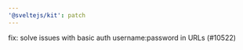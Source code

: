 ```yaml
---
'@sveltejs/kit': patch
---
```


fix: solve issues with basic auth username:password in URLs (#10522)
